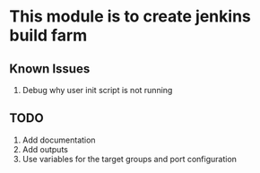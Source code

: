 # This module is to create jenkins build farm


## Known Issues
1. Debug why user init script is not running

## TODO
1. Add documentation
2. Add outputs
3. Use variables for the target groups and port configuration